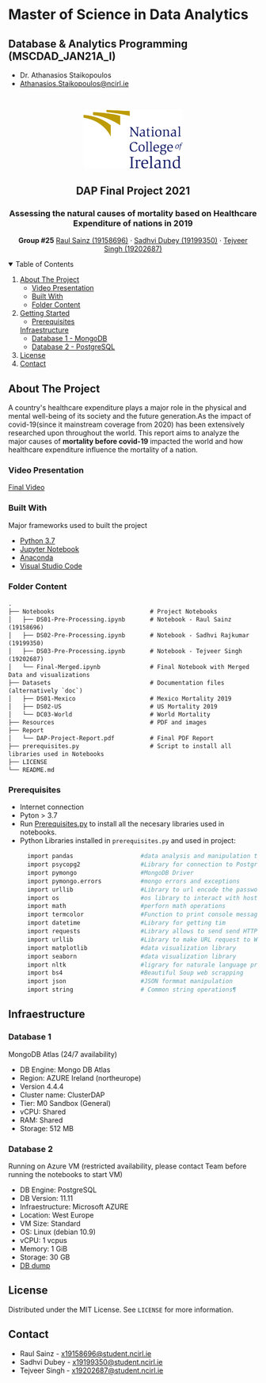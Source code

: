 # Master of Science in Data Analytics
## Database & Analytics Programming (MSCDAD_JAN21A_I)
* Dr. Athanasios Staikopoulos
* Athanasios.Staikopoulos@ncirl.ie

<!-- PROJECT LOGO -->
<br />
<p align="center">
  <a href="https://www.ncirl.ie">
    <img src="Resources/images/NCIRL-logo.png" alt="NCIRL Logo"  width="200">
  </a>

  <h2 align="center">DAP Final Project 2021</h2>
  <h3 align="center">Assessing the natural causes of mortality based on Healthcare Expenditure of nations in 2019</h3>
  <p align="center">
    <b>Group #25</b>
    <a href="https://github.com/raulsainz">Raul Sainz (19158696)</a>
    ·
    <a href="https://github.com/sadhvidubey22">Sadhvi Dubey (19199350)</a>
    ·
    <a href="https://github.com/tejveersinghgoraya">Tejveer Singh (19202687)</a>
  </p>
</p>



<!-- TABLE OF CONTENTS -->
<details open="open">
  <summary>Table of Contents</summary>
  <ol>
    <li>
      <a href="#about-the-project">About The Project</a>
      <ul>
        <li><a href="#Video Presentation">Video Presentation</a></li>
        <li><a href="#built-with">Built With</a></li>
        <li><a href="#Folder-Content">Folder Content</a></li>
      </ul>
    </li>
    <li>
      <a href="#Folder Content">Getting Started</a>
      <ul>
        <li><a href="#prerequisites">Prerequisites</a></li>
      </ul>
      <a href="#Infraestructure">Infraestructure</a>
      <ul>
        <li><a href="#Database-1">Database 1 - MongoDB</a></li>
        <li><a href="#Database-2">Database 2 - PostgreSQL</a></li>
      </ul>
    </li>
    <li><a href="#license">License</a></li>
    <li><a href="#contact">Contact</a></li>
  </ol>
</details>



<!-- ABOUT THE PROJECT -->
## About The Project
<p>
A country's healthcare expenditure plays a major role in the physical and mental well-being of its society and the future generation.As the impact of covid-19(since it mainstream coverage from 2020) has been extensively researched upon throughout the world. This report aims to analyze the major causes of <b>mortality before covid-19</b> impacted the world and how healthcare expenditure influence the mortality of a nation.
</p>

### Video Presentation

<a href="https://web.microsoftstream.com/video/ef1374fd-919a-4a49-bcbf-dbae74212a24">Final Video</a>

### Built With

Major frameworks used to built the project
* [Python 3.7](https://www.python.org)
* [Jupyter Notebook](https://jupyter.org)
* [Anaconda](https://www.anaconda.com)
* [Visual Studio Code](https://code.visualstudio.com)



<!-- FOLDER CONTENT-->
### Folder Content

    .
    ├── Notebooks                           # Project Notebooks
    │   ├── DS01-Pre-Processing.ipynb       # Notebook - Raul Sainz (19158696)
    │   ├── DS02-Pre-Processing.ipynb       # Notebook - Sadhvi Rajkumar (19199350)
    │   ├── DS03-Pre-Processing.ipynb       # Notebook - Tejveer Singh (19202687)
    │   └── Final-Merged.ipynb              # Final Notebook with Merged Data and visualizations
    ├── Datasets                            # Documentation files (alternatively `doc`)
    │   ├── DS01-Mexico                     # Mexico Mortality 2019
    │   ├── DS02-US                         # US Mortality 2019
    │   └── DC03-World                      # World Mortality
    ├── Resources                           # PDF and images
    ├── Report                              
    │   └── DAP-Project-Report.pdf          # Final PDF Report
    ├── prerequisites.py                    # Script to install all libraries used in Notebooks 
    ├── LICENSE
    └── README.md


### Prerequisites
* Internet connection
* Pyton > 3.7
* Run [Prerequisites.py](prerequisites.py) to install all the necesary libraries used in notebooks.
* Python Libraries installed in `prerequisites.py` and used in project:
  ```sh
    import pandas                   #data analysis and manipulation tool
    import psycopg2                 #Library for connection to PostgreSQL
    import pymongo                  #MongoDB Driver
    import pymongo.errors           #mongo errors and exceptions
    import urllib                   #Library to url encode the password
    import os                       #os library to interact with host OS
    import math                     #perforn math operations
    import termcolor                #Function to print console message with colors
    import datetime                 #Library for getting tim
    import requests                 #Library allows to send send HTTP requests
    import urllib                   #Library to make URL request to Wikipedia API
    import matplotlib               #data visualization library 
    import seaborn                  #data visualization library 
    import nltk                     #ligrary for naturale language processing
    import bs4                      #Beautiful Soup web scrapping
    import json                     #JSON formmat manipulation
    import string                   # Common string operations¶
  ```
## Infraestructure
### Database 1
MongoDB Atlas (24/7 availability)
* DB Engine: Mongo DB Atlas
* Region: AZURE Ireland (northeurope)
* Version 4.4.4
* Cluster name: ClusterDAP
* Tier: M0 Sandbox (General)
* vCPU: Shared
* RAM: Shared
* Storage: 512 MB

### Database 2
Running on Azure VM (restricted availability, please contact Team before running the notebooks to start VM)
* DB Engine: PostgreSQL
* DB Version: 11.11
* Infraestructure: Microsoft AZURE
* Location: West Europe
* VM Size: Standard 
* OS: Linux (debian 10.9)
* vCPU: 1 vcpus
* Memory: 1 GiB
* Storage: 30 GB
* [DB dump](Resources/dap_sql_dump.sql)
<!-- LICENSE -->
## License

Distributed under the MIT License. See `LICENSE` for more information.

## Contact
* Raul Sainz - x19158696@student.ncirl.ie
* Sadhvi Dubey - x19199350@student.ncirl.ie
* Tejveer Singh - x19202687@student.ncirl.ie
